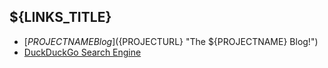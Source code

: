 ## ${LINKS_TITLE}

  * [${PROJECTNAME} Blog](${PROJECTURL} "The ${PROJECTNAME} Blog!")
  * [DuckDuckGo Search Engine](http://ddg.gg "DDG Search Engine")
